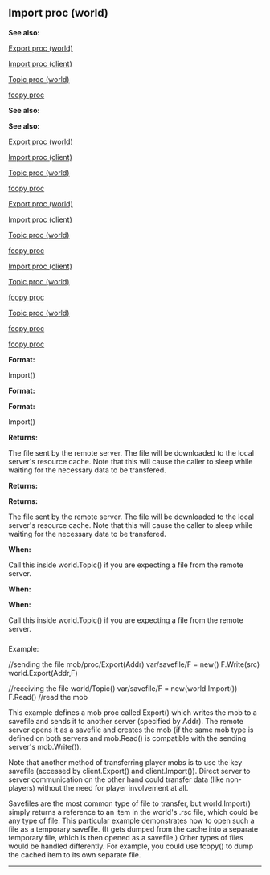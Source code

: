

 Import proc (world)
---------------------




**See also:** 


[Export proc (world)](#/world/proc/Export) 

[Import proc (client)](#/client/proc/Import) 

[Topic proc (world)](#/world/proc/Topic) 

[fcopy proc](#/proc/fcopy) 






**See also:** 

**See also:**

[Export proc (world)](#/world/proc/Export) 

[Import proc (client)](#/client/proc/Import) 

[Topic proc (world)](#/world/proc/Topic) 

[fcopy proc](#/proc/fcopy) 




[Export proc (world)](#/world/proc/Export)

[Import proc (client)](#/client/proc/Import) 

[Topic proc (world)](#/world/proc/Topic) 

[fcopy proc](#/proc/fcopy) 



[Import proc (client)](#/client/proc/Import)

[Topic proc (world)](#/world/proc/Topic) 

[fcopy proc](#/proc/fcopy) 


[Topic proc (world)](#/world/proc/Topic)

[fcopy proc](#/proc/fcopy) 

[fcopy proc](#/proc/fcopy)


**Format:** 


 Import()
 


**Format:** 

**Format:**

 Import()



**Returns:** 


 The file sent by the remote server. The file will be downloaded to the
 local server's resource cache. Note that this will cause the caller to
 sleep while waiting for the necessary data to be transfered.
 


**Returns:** 

**Returns:**

 The file sent by the remote server. The file will be downloaded to the
 local server's resource cache. Note that this will cause the caller to
 sleep while waiting for the necessary data to be transfered.



**When:** 


 Call this inside world.Topic() if you are expecting a file from the
 remote server.
 


**When:** 

**When:**

 Call this inside world.Topic() if you are expecting a file from the
 remote server.

### 
 Example:



 //sending the file
mob/proc/Export(Addr)
 var/savefile/F = new()
 F.Write(src)
 world.Export(Addr,F)

//receiving the file
world/Topic()
 var/savefile/F = new(world.Import())
 F.Read() //read the mob


 This example defines a mob proc called Export() which writes the mob to a
savefile and sends it to another server (specified by Addr). The remote
server opens it as a savefile and creates the mob (if the same mob type is
defined on both servers and mob.Read() is compatible with the sending
server's mob.Write()).




 Note that another method of transferring player mobs is to use the key
savefile (accessed by client.Export() and client.Import()). Direct server
to server communication on the other hand could transfer data (like
non-players) without the need for player involvement at all.




 Savefiles are the most common type of file to transfer, but world.Import()
simply returns a reference to an item in the world's .rsc file, which could be
any type of file. This particular example demonstrates how to open such a
file as a temporary savefile. (It gets dumped from the cache into a separate
temporary file, which is then opened as a savefile.) Other types of files
would be handled differently. For example, you could use fcopy() to dump the
cached item to its own separate file.





---



